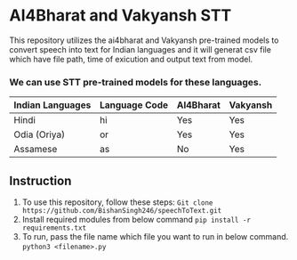 # AI4Bharat and Vakyansh STT

This repository utilizes the ai4bharat and Vakyansh pre-trained models to convert speech into text for Indian languages and it will generat csv file which have file path, time of exicution and output text from model.


### We can use STT pre-trained models for these languages.
| Indian Languages | Language Code | AI4Bharat | Vakyansh |
|------------------|---------------|-----------|----------|
| Hindi            | hi            | Yes       | Yes      |
| Odia (Oriya)     | or            | Yes       | Yes      |
| Assamese         | as            | No        | Yes      |


## Instruction
1. To use this repository, follow these steps:
```Git clone https://github.com/BishanSingh246/speechToText.git ```
2. Install required modules from below command
 ```pip install -r requirements.txt```
3. To run, pass the file name which file you want to run in below command.
```python3 <filename>.py```

